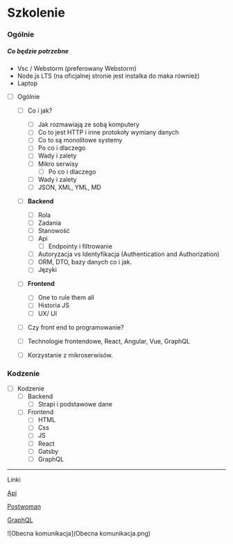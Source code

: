 # Szkolenie

### Ogólnie

##### Co będzie potrzebne

- Vsc / Webstorm (preferowany Webstorm)
- Node.js LTS (na oficjalnej stronie jest instalka do maka również)
- Laptop

- [ ]  Ogólnie
	- [ ]  Co i jak?
		- [ ]  Jak rozmawiają ze sobą komputery
		- [ ]  Co to jest HTTP i inne protokoły wymiany danych
		- [ ]  Co to są monolitowe systemy
		- [ ]  Po co i dlaczego
		- [ ]  Wady i zalety
		- [ ]  Mikro serwisy
			- [ ]  Po co i dlaczego
		- [ ]  Wady i zalety
		- [ ]  JSON, XML, YML, MD
	- [ ]  **Backend**
		- [ ]  Rola
		- [ ]  Zadania
		- [ ] Stanowość
		- [ ]  Api 
			- [ ]  Endpointy i filtrowanie
		- [ ]  Autoryzacja vs Identyfikacja (Authentication and Authorization)
		- [ ]  ORM, DTO, bazy danych co i jak.
		- [ ]  Języki
	- [ ] **Frontend**
		- [ ] One to rule them all
		- [ ] Historia JS
		- [ ] UX/ UI
  	- [ ] Czy front end to programowanie?
    - [ ] Technologie frontendowe, React, Angular, Vue, GraphQL
    - [ ] Korzystanie z mikroserwisów.
    

### Kodzenie

- [ ]  Kodzenie
	- [ ]  Backend
		- [ ]  Strapi i podstawowe dane
	- [ ]  Frontend
		- [ ]  HTML
		- [ ]  Css
		- [ ]  JS
		- [ ]  React 
		- [ ]  Gatsby
		- [ ]  GraphQL

------

Linki

[Api](https://jsonplaceholder.typicode.com/)

[Postwoman](https://postwoman.io/)

[GraphQL](https://swapi.graph.cool/)



![Obecna komunikacja](Obecna komunikacja.png)

